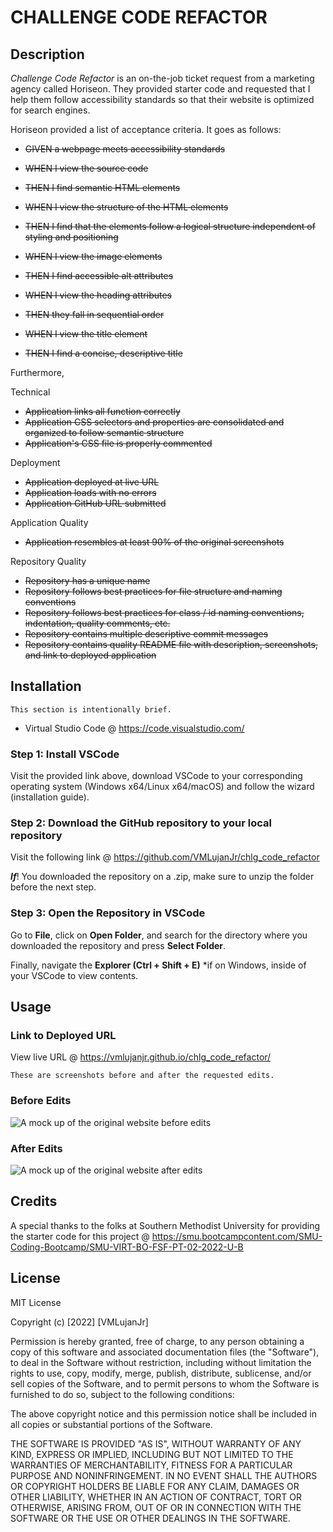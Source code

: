 # CHALLENGE CODE REFACTOR

## Description

*Challenge Code Refactor* is an on-the-job ticket request from a marketing agency called Horiseon. They provided starter code and requested that I help them follow accessibility standards so that their website is optimized for search engines.

Horiseon provided a list of acceptance criteria. It goes as follows:

- ~~GIVEN a webpage meets accessibility standards~~

- ~~WHEN I view the source code~~
- ~~THEN I find semantic HTML elements~~

- ~~WHEN I view the structure of the HTML elements~~
- ~~THEN I find that the elements follow a logical structure independent of styling and positioning~~

- ~~WHEN I view the image elements~~
- ~~THEN I find accessible alt attributes~~

- ~~WHEN I view the heading attributes~~
- ~~THEN they fall in sequential order~~

- ~~WHEN I view the title element~~
- ~~THEN I find a concise, descriptive title~~


Furthermore,

Technical
- ~~Application links all function correctly~~
- ~~Application CSS selectors and properties are consolidated and organized to follow semantic structure~~
- ~~Application's CSS file is properly commented~~

Deployment
- ~~Application deployed at live URL~~
- ~~Application loads with no errors~~
- ~~Application GitHub URL submitted~~

Application Quality
- ~~Application resembles at least 90% of the original screenshots~~

Repository Quality

- ~~Repository has a unique name~~
- ~~Repository follows best practices for file structure and naming conventions~~
- ~~Repository follows best practices for class / id naming conventions, indentation, quality comments, etc.~~
- ~~Repository contains multiple descriptive commit messages~~
- ~~Repository contains quality README file with description, screenshots, and link to deployed application~~

## Installation
```
This section is intentionally brief.
```

- Virtual Studio Code @ https://code.visualstudio.com/

### Step 1: Install VSCode
Visit the provided link above, download VSCode to your corresponding operating system (Windows x64/Linux x64/macOS) and follow the wizard (installation guide).

### Step 2: Download the GitHub repository to your local repository
Visit the following link @ https://github.com/VMLujanJr/chlg_code_refactor

***If***! You downloaded the repository on a .zip, make sure to unzip the folder before the next step.

### Step 3: Open the Repository in VSCode
Go to **File**, click on **Open Folder**, and search for the directory where you downloaded the repository and press **Select Folder**.

Finally, navigate the **Explorer (Ctrl + Shift + E)** *if on Windows, inside of your VSCode to view contents.


## Usage

### Link to Deployed URL
View live URL @ https://vmlujanjr.github.io/chlg_code_refactor/

```
These are screenshots before and after the requested edits. 
```

### Before Edits
![A mock up of the original website before edits](assets/images/mockup_before.png)

### After Edits
![A mock up of the original website after edits](assets/images/mockup_after.PNG)

## Credits

A special thanks to the folks at Southern Methodist University for providing the starter code for this project @ https://smu.bootcampcontent.com/SMU-Coding-Bootcamp/SMU-VIRT-BO-FSF-PT-02-2022-U-B

## License

MIT License

Copyright (c) [2022] [VMLujanJr]

Permission is hereby granted, free of charge, to any person obtaining a copy
of this software and associated documentation files (the "Software"), to deal
in the Software without restriction, including without limitation the rights
to use, copy, modify, merge, publish, distribute, sublicense, and/or sell
copies of the Software, and to permit persons to whom the Software is
furnished to do so, subject to the following conditions:

The above copyright notice and this permission notice shall be included in all
copies or substantial portions of the Software.

THE SOFTWARE IS PROVIDED "AS IS", WITHOUT WARRANTY OF ANY KIND, EXPRESS OR
IMPLIED, INCLUDING BUT NOT LIMITED TO THE WARRANTIES OF MERCHANTABILITY,
FITNESS FOR A PARTICULAR PURPOSE AND NONINFRINGEMENT. IN NO EVENT SHALL THE
AUTHORS OR COPYRIGHT HOLDERS BE LIABLE FOR ANY CLAIM, DAMAGES OR OTHER
LIABILITY, WHETHER IN AN ACTION OF CONTRACT, TORT OR OTHERWISE, ARISING FROM,
OUT OF OR IN CONNECTION WITH THE SOFTWARE OR THE USE OR OTHER DEALINGS IN THE
SOFTWARE.